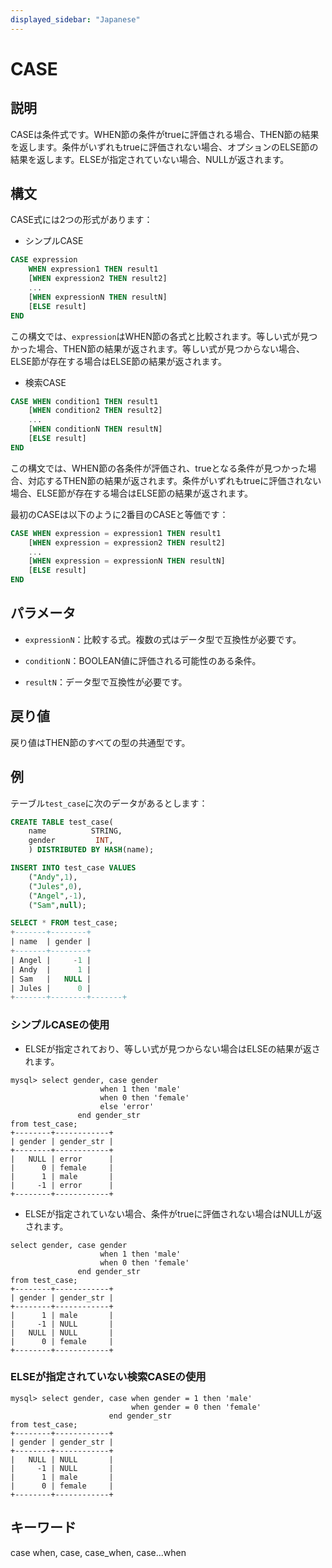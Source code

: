 ```yaml
---
displayed_sidebar: "Japanese"
---
```


# CASE

## 説明

CASEは条件式です。WHEN節の条件がtrueに評価される場合、THEN節の結果を返します。条件がいずれもtrueに評価されない場合、オプションのELSE節の結果を返します。ELSEが指定されていない場合、NULLが返されます。

## 構文

CASE式には2つの形式があります：

- シンプルCASE

```SQL
CASE expression
    WHEN expression1 THEN result1
    [WHEN expression2 THEN result2]
    ...
    [WHEN expressionN THEN resultN]
    [ELSE result]
END
```

この構文では、`expression`はWHEN節の各式と比較されます。等しい式が見つかった場合、THEN節の結果が返されます。等しい式が見つからない場合、ELSE節が存在する場合はELSE節の結果が返されます。

- 検索CASE

```SQL
CASE WHEN condition1 THEN result1
    [WHEN condition2 THEN result2]
    ...
    [WHEN conditionN THEN resultN]
    [ELSE result]
END
```

この構文では、WHEN節の各条件が評価され、trueとなる条件が見つかった場合、対応するTHEN節の結果が返されます。条件がいずれもtrueに評価されない場合、ELSE節が存在する場合はELSE節の結果が返されます。

最初のCASEは以下のように2番目のCASEと等価です：

```SQL
CASE WHEN expression = expression1 THEN result1
    [WHEN expression = expression2 THEN result2]
    ...
    [WHEN expression = expressionN THEN resultN]
    [ELSE result]
END
```

## パラメータ

- `expressionN`：比較する式。複数の式はデータ型で互換性が必要です。

- `conditionN`：BOOLEAN値に評価される可能性のある条件。

- `resultN`：データ型で互換性が必要です。

## 戻り値

戻り値はTHEN節のすべての型の共通型です。

## 例

テーブル`test_case`に次のデータがあるとします：

```SQL
CREATE TABLE test_case(
    name          STRING,
    gender         INT,
    ) DISTRIBUTED BY HASH(name);

INSERT INTO test_case VALUES
    ("Andy",1),
    ("Jules",0),
    ("Angel",-1),
    ("Sam",null);

SELECT * FROM test_case;
+-------+--------+
| name  | gender |
+-------+--------+
| Angel |     -1 |
| Andy  |      1 |
| Sam   |   NULL |
| Jules |      0 |
+-------+--------+-------+
```

### シンプルCASEの使用

- ELSEが指定されており、等しい式が見つからない場合はELSEの結果が返されます。

```plain
mysql> select gender, case gender 
                    when 1 then 'male'
                    when 0 then 'female'
                    else 'error'
               end gender_str
from test_case;
+--------+------------+
| gender | gender_str |
+--------+------------+
|   NULL | error      |
|      0 | female     |
|      1 | male       |
|     -1 | error      |
+--------+------------+
```

- ELSEが指定されていない場合、条件がtrueに評価されない場合はNULLが返されます。

```plain
select gender, case gender 
                    when 1 then 'male'
                    when 0 then 'female'
               end gender_str
from test_case;
+--------+------------+
| gender | gender_str |
+--------+------------+
|      1 | male       |
|     -1 | NULL       |
|   NULL | NULL       |
|      0 | female     |
+--------+------------+
```

### ELSEが指定されていない検索CASEの使用

```plain
mysql> select gender, case when gender = 1 then 'male'
                           when gender = 0 then 'female'
                      end gender_str
from test_case;
+--------+------------+
| gender | gender_str |
+--------+------------+
|   NULL | NULL       |
|     -1 | NULL       |
|      1 | male       |
|      0 | female     |
+--------+------------+
```

## キーワード

case when, case, case_when, case...when
